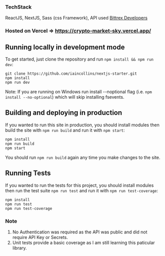 ###  TechStack
ReactJS, NextJS, Sass (css Framework), API used [Bittrex Developers](https://bittrex.github.io/api/v1-1)

### Hosted on Vercel => https://crypto-market-sky.vercel.app/

## Running locally in development mode

To get started, just clone the repository and run `npm install && npm run dev`:

    git clone https://github.com/iaincollins/nextjs-starter.git
    npm install
    npm run dev

Note: If you are running on Windows run install --noptional flag (i.e. `npm install --no-optional`) which will skip installing fsevents.

## Building and deploying in production

If you wanted to run this site in production, you should install modules then build the site with `npm run build` and run it with `npm start`:

    npm install
    npm run build
    npm start

You should run `npm run build` again any time you make changes to the site.
## Running Tests

If you wanted to run the tests for this project, you should install modules then run the test suite `npm run test` and run it with `npm run test-coverage`:

    npm install
    npm run test
    npm run test-coverage


### Note
1. No Authentication was required as the API was public and did not require API Key or Secrets.
2. Unit tests provide a basic coverage as I am still learning this paticular library.